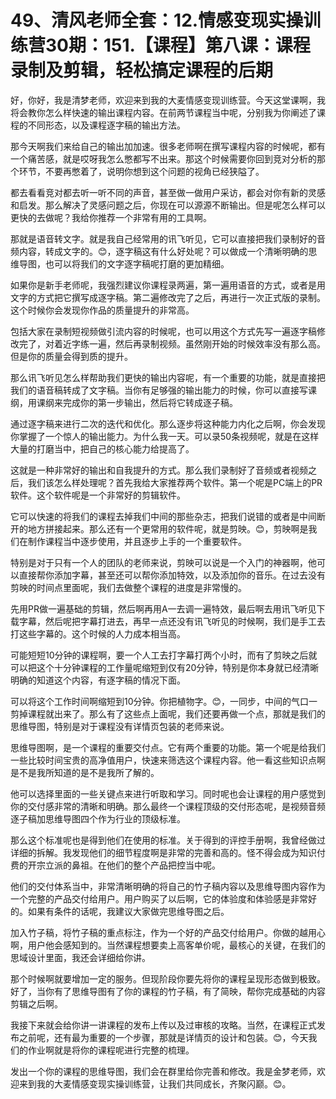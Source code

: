 # 49、清风老师全套：12.情感变现实操训练营30期：151.【课程】第八课：课程录制及剪辑，轻松搞定课程的后期

好，你好，我是清梦老师，欢迎来到我的大麦情感变现训练营。今天这堂课啊，我将会教你怎么样快速的输出课程内容。在前两节课程当中呢，分别我为你阐述了课程的不同形态，以及课程逐字稿的输出方法。

那今天啊我们来给自己的输出加加速。很多老师啊在撰写课程内容的时候呢，都有一个痛苦感，就是哎呀我怎么憋都写不出来。那这个时候需要你回到竞对分析的那个环节，不要再憋着了，说明你想到这个问题的视角已经狭隘了。

都去看看竞对都去听一听不同的声音，甚至做一做用户采访，都会对你有新的灵感和启发。那么解决了灵感问题之后，你现在可以源源不断输出。但是呢怎么样可以更快的去做呢？我给你推荐一个非常有用的工具啊。

那就是语音转文字。就是我自己经常用的讯飞听见，它可以直接把我们录制好的音频内容，转成文字的。😊，逐字稿这有什么好处呢？可以做成一个清晰明确的思维导图，也可以将我们的文字逐字稿呢打磨的更加精细。

如果你是新手老师呢，我强烈建议你课程录两遍，第一遍用语音的方式，或者是用文字的方式把它撰写成逐字稿。第二遍修改完了之后，再进行一次正式版的录制。这个时候你会发现你作品的质量提升的非常高。

包括大家在录制短视频做引流内容的时候呢，也可以用这个方式先写一遍逐字稿修改完了，对着近字练一遍，然后再录制视频。虽然刚开始的时候效率没有那么高。但是你的质量会得到质的提升。

那么讯飞听见怎么样帮助我们更快的输出内容呢，有一个重要的功能，就是直接把我们的语音稿转成了文字稿。当你有足够强的输出能力的时候，你可以直接写课纲，用课纲来完成你的第一步输出，然后将它转成逐子稿。

通过逐字稿来进行二次的迭代和优化。那么逐步将这种能力内化之后啊，你会发现你掌握了一个惊人的输出能力。为什么我一天。可以录50条视频呢，就是在这样大量的打磨当中，把自己的核心能力给提高了。

这就是一种非常好的输出和自我提升的方式。那么我们录制好了音频或者视频之后，我们该怎么样处理呢？首先我给大家推荐两个软件。第一个呢是PC端上的PR软件。这个软件呢是一个非常好的剪辑软件。

它可以快速的将我们的课程去掉我们中间的那些杂志，把我们说错的或者是中间断开的地方拼接起来。那么还有一个更常用的软件呢，就是剪映。😊，剪映啊是我们在制作课程当中逐步使用，并且逐步上手的一个重要软件。

特别是对于只有一个人的团队的老师来说，剪映可以说是一个入门的神器啊，他可以直接帮你添加字幕，甚至还可以帮你添加特效，以及添加你的音乐。在过去没有剪映的时间点里面呢，我们去做整个课程的进度是非常慢的。

先用PR做一遍基础的剪辑，然后啊再用A一去调一遍特效，最后啊去用讯飞听见下载字幕，然后呢把字幕打进去，再早一点还没有讯飞听见的时候啊，我们是手工去打这些字幕的。这个时候的人力成本相当高。

可能短短10分钟的课程啊，要一个人工去打字幕打两个小时，而有了剪映之后就可以把这个十分钟课程的工作量呢缩短到仅有20分钟，特别是你本身就已经清晰明确的知道这个内容，有逐字稿的情况下面。

可以将这个工作时间啊缩短到10分钟。你把植物字。😊，一同步，中间的气口一剪掉课程就出来了。那么有了这些点上面呢，我们还要再做一个点，那就是我们的思维导图，特别是对于课程没有详情页包装的老师来说。

思维导图啊，是一个课程的重要交付点。它有两个重要的功能。第一个呢是给我们一些比较时间宝贵的高净值用户，快速来筛选这个课程内容。他一看这些知识点啊是不是我所知道的是不是我所了解的。

他可以选择里面的一些关键点来进行听取和学习。同时呢也会让课程的用户感觉到你的交付感非常的清晰和明确。那么最终一个课程顶级的交付形态呢，是视频音频逐子稿加思维导图四个作为行业的顶级标准。

那么这个标准呢也是得到他们在使用的标准。关于得到的评控手册啊，我曾经做过详细的拆解。我发现他们的细节程度啊是非常的完善和高的。怪不得会成为知识付费的开宗立派的鼻祖。在他们的整个产品把控当中呢。

他们的交付体系当中，非常清晰明确的将自己的竹子稿内容以及思维导图内容作为一个完整的产品交付给用户。用户购买了以后啊，它的体验度和体验感是非常好的。如果有条件的话呢，我建议大家做完思维导图之后。

加入竹子稿，将竹子稿的重点标注，作为一个好的产品交付给用户。你做的越用心啊，用户他会感知到的。当然课程想要卖上高客单价呢，最核心的关键，在我们的思域设计里面，我还会详细给你讲。

那个时候啊就要增加一定的服务。但现阶段你要先将你的课程呈现形态做到极致。好了，当你有了思维导图有了你的课程的竹子稿，有了简映，帮你完成基础的内容剪辑之后啊。

我接下来就会给你讲一讲课程的发布上传以及过审核的攻略。当然，在课程正式发布之前呢，还有最为重要的一个步骤，那就是详情页的设计和包装。😊，今天我们的作业啊就是将你的课程呢进行完整的梳理。

发出一个你的课程的思维导图，我们会在群里给你完善和修改。我是金梦老师，欢迎来到我的大麦情感变现实操训练营，让我们共同成长，齐聚闪巅。😊。

